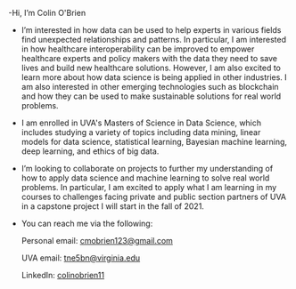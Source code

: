 -Hi, I’m Colin O'Brien

- I’m interested in how data can be used to help experts in various fields find unexpected relationships and patterns. In particular, I am interested in how healthcare interoperability can be improved to empower healthcare experts and policy makers with the data they need to save lives and build new healthcare solutions. However, I am also excited to learn more about how data science is being applied in other industries. I am also interested in other emerging technologies such as blockchain and how they can be used to make sustainable solutions for real world problems. 

- I am enrolled in UVA's Masters of Science in Data Science, which includes studying a variety of topics including data mining, linear models for data science, statistical learning, Bayesian machine learning, deep learning, and ethics of big data. 

- I’m looking to collaborate on projects to further my understanding of how to apply data science and machine learning to solve real world problems. In particular, I am excited to apply what I am learning in my courses to challenges facing private and public section partners of UVA in a capstone project I will start in the fall of 2021.  

- You can reach me via the following:

  Personal email: cmobrien123@gmail.com
  
  UVA email: tne5bn@virginia.edu
  
  LinkedIn: [colinobrien11](https://www.linkedin.com/in/colinobrien11/)
